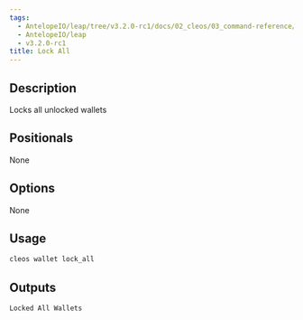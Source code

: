 ```yaml
---
tags:
  - AntelopeIO/leap/tree/v3.2.0-rc1/docs/02_cleos/03_command-reference/wallet/lock_all.md
  - AntelopeIO/leap
  - v3.2.0-rc1
title: Lock All
---
```

## Description
Locks all unlocked wallets


## Positionals
None
## Options
None
## Usage


```sh
cleos wallet lock_all
```

## Outputs


```console
Locked All Wallets
```
